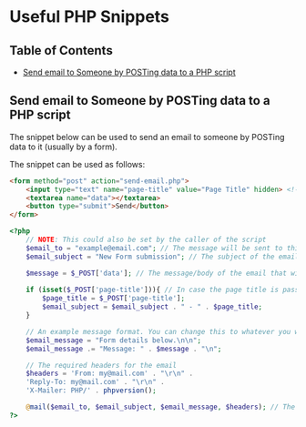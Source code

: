 <!-- omit in toc -->
# Useful PHP Snippets

<!-- omit in toc -->
## Table of Contents

- [Send email to Someone by POSTing data to a PHP script](#send-email-to-someone-by-posting-data-to-a-php-script)


## Send email to Someone by POSTing data to a PHP script

The snippet below can be used to send an email to someone by POSTing data to it (usually by a form).

The snippet can be used as follows:

```html
<form method="post" action="send-email.php">
    <input type="text" name="page-title" value="Page Title" hidden> <!-- The title of the page or the form should be passed in here -->
    <textarea name="data"></textarea>
    <button type="submit">Send</button>
</form>
```

```php
<?php
    // NOTE: This could also be set by the caller of the script
    $email_to = "example@email.com"; // The message will be sent to this email
    $email_subject = "New Form submission"; // The subject of the email

    $message = $_POST['data']; // The message/body of the email that will be sent
    
    if (isset($_POST['page-title'])){ // In case the page title is passed, append it to the end of the email subject (usually this snippet is used on multiple pages)
        $page_title = $_POST['page-title'];
        $email_subject = $email_subject . " - " . $page_title;
    }

    // An example message format. You can change this to whatever you want.
    $email_message = "Form details below.\n\n";
    $email_message .= "Message: " . $message . "\n";

    // The required headers for the email
    $headers = 'From: my@mail.com' . "\r\n" .
    'Reply-To: my@mail.com' . "\r\n" .
    'X-Mailer: PHP/' . phpversion();

    @mail($email_to, $email_subject, $email_message, $headers); // The actual command that sends the email
?>
```